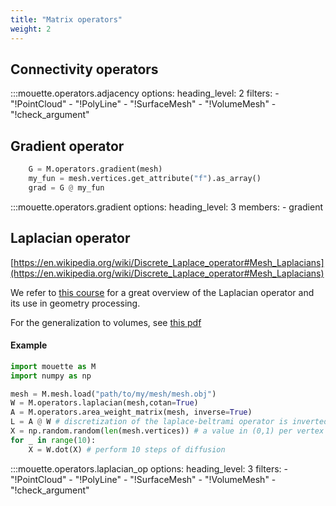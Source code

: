 ```yaml
---
title: "Matrix operators"
weight: 2
---
```


## Connectivity operators

:::mouette.operators.adjacency
    options:
        heading_level: 2
        filters:
            - "!PointCloud"
            - "!PolyLine"
            - "!SurfaceMesh"
            - "!VolumeMesh"
            - "!check_argument"

## Gradient operator

```python
    G = M.operators.gradient(mesh)
    my_fun = mesh.vertices.get_attribute("f").as_array()
    grad = G @ my_fun
```

:::mouette.operators.gradient
    options:
        heading_level: 3
        members:
            - gradient


## Laplacian operator
[https://en.wikipedia.org/wiki/Discrete_Laplace_operator#Mesh_Laplacians](https://en.wikipedia.org/wiki/Discrete_Laplace_operator#Mesh_Laplacians)

We refer to [this course](https://www.cs.cmu.edu/~kmcrane/Projects/Other/SwissArmyLaplacian.pdf) for a great overview of the Laplacian operator and its use in geometry processing.

For the generalization to volumes, see [this pdf](https://www.cs.cmu.edu/~kmcrane/Projects/Other/nDCotanFormula.pdf)

#### Example

```python
import mouette as M
import numpy as np

mesh = M.mesh.load("path/to/my/mesh/mesh.obj")
W = M.operators.laplacian(mesh,cotan=True)
A = M.operators.area_weight_matrix(mesh, inverse=True)
L = A @ W # discretization of the laplace-beltrami operator is inverted mass matrix times the cotan weight matrix
X = np.random.random(len(mesh.vertices)) # a value in (0,1) per vertex
for _ in range(10):
    X = W.dot(X) # perform 10 steps of diffusion
```

:::mouette.operators.laplacian_op
    options:
        heading_level: 3
        filters:
            - "!PointCloud"
            - "!PolyLine"
            - "!SurfaceMesh"
            - "!VolumeMesh"
            - "!check_argument"